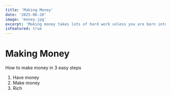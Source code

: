 ```yaml
---
title: 'Making Money'
date: '2025-06-20'
image: 'money.jpg'
excerpt: 'Making money takes lots of hard work unless you are born into money.'
isFeatured: true
---
```


# Making Money

How to make money in 3 easy steps
1. Have money
2. Make money
3. Rich

